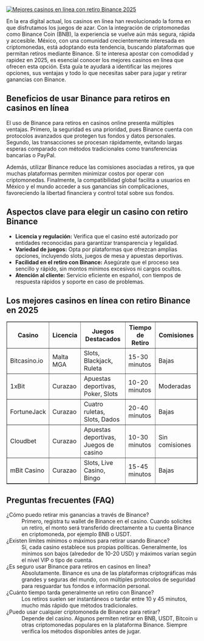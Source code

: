 [![Mejores casinos en línea con retiro Binance 2025](https://123-caf.pages.dev/gitsignup.png)](https://vrmoo.ru/Bt82HjjY)

<div>   <p>En la era digital actual, los casinos en línea han revolucionado la forma en que disfrutamos los juegos de azar. Con la integración de criptomonedas como Binance Coin (BNB), la experiencia se vuelve aún más segura, rápida y accesible. México, con una comunidad crecientemente interesada en criptomonedas, está adoptando esta tendencia, buscando plataformas que permitan retiros mediante Binance. Si te interesa apostar con comodidad y rapidez en 2025, es esencial conocer los mejores casinos en línea que ofrecen esta opción. Esta guía te ayudará a identificar las mejores opciones, sus ventajas y todo lo que necesitas saber para jugar y retirar ganancias con Binance.</p>  <h2>Beneficios de usar Binance para retiros en casinos en línea</h2>   <p>El uso de Binance para retiros en casinos online presenta múltiples ventajas. Primero, la seguridad es una prioridad, pues Binance cuenta con protocolos avanzados que protegen tus fondos y datos personales. Segundo, las transacciones se procesan rápidamente, evitando largas esperas comparado con métodos tradicionales como transferencias bancarias o PayPal.</p>   <p>Además, utilizar Binance reduce las comisiones asociadas a retiros, ya que muchas plataformas permiten minimizar costos por operar con criptomonedas. Finalmente, la compatibilidad global facilita a usuarios en México y el mundo acceder a sus ganancias sin complicaciones, favoreciendo la libertad financiera y control total sobre sus fondos.</p>  <h2>Aspectos clave para elegir un casino con retiro Binance</h2>   <ul>   <li><strong>Licencia y regulación:</strong> Verifica que el casino esté autorizado por entidades reconocidas para garantizar transparencia y legalidad.</li>   <li><strong>Variedad de juegos:</strong> Opta por plataformas que ofrezcan amplias opciones, incluyendo slots, juegos de mesa y apuestas deportivas.</li>   <li><strong>Facilidad en el retiro con Binance:</strong> Asegúrate que el proceso sea sencillo y rápido, sin montos mínimos excesivos ni cargos ocultos.</li>   <li><strong>Atención al cliente:</strong> Servicio eficiente en español, con tiempos de respuesta rápidos y soporte en caso de problemas.</li>   </ul>  <h2>Los mejores casinos en línea con retiro Binance en 2025</h2>   <table border="1" cellpadding="8" cellspacing="0">   <thead>   <tr>   <th>Casino</th>   <th>Licencia</th>   <th>Juegos Destacados</th>   <th>Tiempo de Retiro</th>   <th>Comisiones</th>   </tr>   </thead>   <tbody>   <tr>   <td>Bitcasino.io</td>   <td>Malta MGA</td>   <td>Slots, Blackjack, Ruleta</td>   <td>15-30 minutos</td>   <td>Bajas</td>   </tr>   <tr>   <td>1xBit</td>   <td>Curazao</td>   <td>Apuestas deportivas, Poker, Slots</td>   <td>10-20 minutos</td>   <td>Moderadas</td>   </tr>   <tr>   <td>FortuneJack</td>   <td>Curazao</td>   <td>Cuatro ruletas, Slots, Dados</td>   <td>20-40 minutos</td>   <td>Bajas</td>   </tr>   <tr>   <td>Cloudbet</td>   <td>Curazao</td>   <td>Apuestas deportivas, Juegos de casino</td>   <td>10-30 minutos</td>   <td>Sin comisiones</td>   </tr>   <tr>   <td>mBit Casino</td>   <td>Curazao</td>   <td>Slots, Live Casino, Bingo</td>   <td>15-45 minutos</td>   <td>Bajas</td>   </tr>   </tbody>   </table>  <h2>Preguntas frecuentes (FAQ)</h2>   <dl>   <dt>¿Cómo puedo retirar mis ganancias a través de Binance?</dt>   <dd>Primero, registra tu wallet de Binance en el casino. Cuando solicites un retiro, el monto será transferido directamente a tu cuenta Binance en criptomoneda, por ejemplo BNB o USDT.</dd>    <dt>¿Existen límites mínimos o máximos para retirar usando Binance?</dt>   <dd>Sí, cada casino establece sus propias políticas. Generalmente, los mínimos son bajos (alrededor de 10-20 USD) y máximos varían según el nivel VIP o tipo de cuenta.</dd>    <dt>¿Es seguro usar Binance para retiros en casinos en línea?</dt>   <dd>Absolutamente. Binance es una de las plataformas criptográficas más grandes y seguras del mundo, con múltiples protocolos de seguridad para resguardar tus fondos e información personal.</dd>    <dt>¿Cuánto tiempo tarda generalmente un retiro con Binance?</dt>   <dd>Los retiros suelen ser instantáneos o tardar entre 10 y 45 minutos, mucho más rápido que métodos tradicionales.</dd>    <dt>¿Puedo usar cualquier criptomoneda de Binance para retirar?</dt>   <dd>Depende del casino. Algunos permiten retirar en BNB, USDT, Bitcoin u otras criptomonedas populares en la plataforma Binance. Siempre verifica los métodos disponibles antes de jugar.</dd>   </dl>   </div>